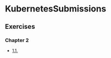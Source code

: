 # KubernetesSubmissions

## Exercises

### Chapter 2

- [1.1.](https://github.com/inosha/KubernetesSubmissions/tree/1.1/log_output)
